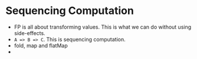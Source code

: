 # Sequencing Computation

- FP is all about transforming values. This is what we can do without using side-effects.
- `A => B => C`. This is sequencing computation.
- fold, map and flatMap
- 

